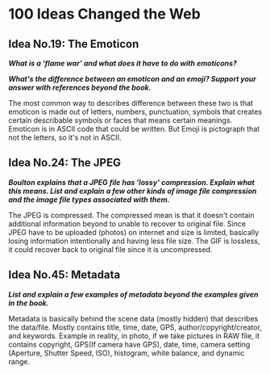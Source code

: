 

#  100 Ideas Changed the Web

##  **Idea No.19: The Emoticon**

_**What is a 'flame war' and what does it have to do with emoticons?**_



_**What's the difference between an emoticon and an emoji? Support your answer with references beyond the book.**_

The most common way to describes difference between these two is that emoticon is made out of letters, numbers, punctuation, symbols that creates certain describable symbols or faces that means certain meanings. Emoticon is in ASCII code that could be written. But Emoji is pictograph that not the letters, so it's not in ASCII.

##  **Idea No.24: The JPEG**

_**Boulton explains that a JPEG file has 'lossy' compression. Explain what this means. List and explain a few other kinds of image file compression and the image file types associated with them.**_

The JPEG is compressed. The compressed mean is that it doesn't contain additional information beyond to unable to recover to original file. Since JPEG have to be uploaded (photos) on internet and size is limited, basically losing information intentionally and having less file size. The GIF is lossless, it could recover back to original file since it is uncompressed.

##  **Idea No.45: Metadata**

_**List and explain a few examples of metadata beyond the examples given in the book.**_

Metadata is basically behind the scene data (mostly hidden) that describes the data/file. Mostly contains title, time, date, GPS, author/copyright/creator, and keywords. Example in reality, in photo, if we take pictures in RAW file, it contains copyright, GPS(If camera have GPS), date, time, camera setting (Aperture, Shutter Speed, ISO), histogram, white balance, and dynamic range.
